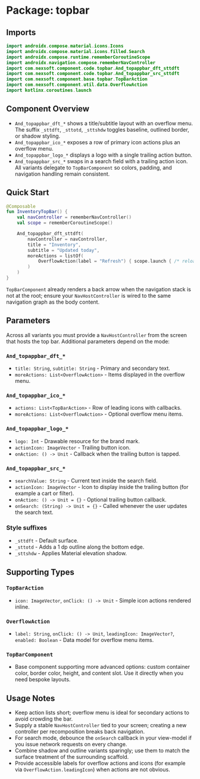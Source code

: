 # Package: topbar

## Imports
```kotlin
import androidx.compose.material.icons.Icons
import androidx.compose.material.icons.filled.Search
import androidx.compose.runtime.rememberCoroutineScope
import androidx.navigation.compose.rememberNavController
import com.nexsoft.component.code.topbar.And_topappbar_dft_sttdft
import com.nexsoft.component.code.topbar.And_topappbar_src_sttdft
import com.nexsoft.component.base.topbar.TopBarAction
import com.nexsoft.component.util.data.OverflowAction
import kotlinx.coroutines.launch
```

## Component Overview
- `And_topappbar_dft_*` shows a title/subtitle layout with an overflow menu. The suffix `_sttdft`, `_sttotd`, `_sttshdw` toggles baseline, outlined border, or shadow styling.
- `And_topappbar_ico_*` exposes a row of primary icon actions plus an overflow menu.
- `And_topappbar_logo_*` displays a logo with a single trailing action button.
- `And_topappbar_src_*` swaps in a search field with a trailing action icon. All variants delegate to `TopBarComponent` so colors, padding, and navigation handling remain consistent.

## Quick Start
```kotlin
@Composable
fun InventoryTopBar() {
    val navController = rememberNavController()
    val scope = rememberCoroutineScope()

    And_topappbar_dft_sttdft(
        navController = navController,
        title = "Inventory",
        subtitle = "Updated today",
        moreActions = listOf(
            OverflowAction(label = "Refresh") { scope.launch { /* reload */ } }
        )
    )
}
```
`TopBarComponent` already renders a back arrow when the navigation stack is not at the root; ensure your `NavHostController` is wired to the same navigation graph as the body content.

## Parameters
Across all variants you must provide a `NavHostController` from the screen that hosts the top bar. Additional parameters depend on the mode:

### `And_topappbar_dft_*`
- `title: String`, `subtitle: String` - Primary and secondary text.
- `moreActions: List<OverflowAction>` - Items displayed in the overflow menu.

### `And_topappbar_ico_*`
- `actions: List<TopBarAction>` - Row of leading icons with callbacks.
- `moreActions: List<OverflowAction>` - Optional overflow menu items.

### `And_topappbar_logo_*`
- `logo: Int` - Drawable resource for the brand mark.
- `actionIcon: ImageVector` - Trailing button icon.
- `onAction: () -> Unit` - Callback when the trailing button is tapped.

### `And_topappbar_src_*`
- `searchValue: String` - Current text inside the search field.
- `actionIcon: ImageVector` - Icon to display inside the trailing button (for example a cart or filter).
- `onAction: () -> Unit = {}` - Optional trailing button callback.
- `onSearch: (String) -> Unit = {}` - Called whenever the user updates the search text.

### Style suffixes
- `_sttdft` - Default surface.
- `_sttotd` - Adds a 1 dp outline along the bottom edge.
- `_sttshdw` - Applies Material elevation shadow.

## Supporting Types
### `TopBarAction`
- `icon: ImageVector`, `onClick: () -> Unit` - Simple icon actions rendered inline.

### `OverflowAction`
- `label: String`, `onClick: () -> Unit`, `leadingIcon: ImageVector?`, `enabled: Boolean` - Data model for overflow menu items.

### `TopBarComponent`
- Base component supporting more advanced options: custom container color, border color, height, and content slot. Use it directly when you need bespoke layouts.

## Usage Notes
- Keep action lists short; overflow menu is ideal for secondary actions to avoid crowding the bar.
- Supply a stable `NavHostController` tied to your screen; creating a new controller per recomposition breaks back navigation.
- For search mode, debounce the `onSearch` callback in your view-model if you issue network requests on every change.
- Combine shadow and outline variants sparingly; use them to match the surface treatment of the surrounding scaffold.
- Provide accessible labels for overflow actions and icons (for example via `OverflowAction.leadingIcon`) when actions are not obvious.
